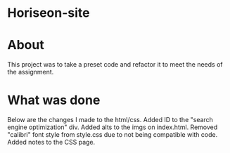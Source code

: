 # Horiseon-site
# About
This project was to take a preset code and refactor it to meet the needs of the assignment. 
# What was done
Below are the changes I made to the html/css. Added ID to the "search engine optimization" div. Added alts to the imgs on index.html. Removed "calibri" font style from style.css due to not being compatible with code. Added notes to the CSS page.

